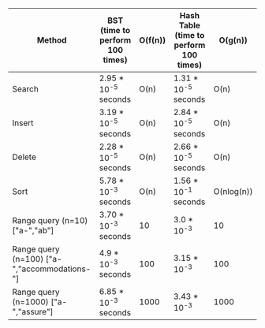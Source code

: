 | Method                                       	| BST (time to perform 100 times) 	| O(f(n)) 	| Hash Table (time to perform 100 times) 	| O(g(n))    	|
|----------------------------------------------	|---------------------------------	|---------	|----------------------------------------	|------------	|
| Search                                       	| 2.95 * 10<sup>-5</sup> seconds  	| O(n)    	| 1.31 * 10<sup>-5</sup> seconds         	| O(n)       	|
| Insert                                       	| 3.19 * 10<sup>-5</sup> seconds  	| O(n)    	| 2.84 * 10<sup>-5</sup> seconds         	| O(n)       	|
| Delete                                       	| 2.28 * 10<sup>-5</sup> seconds  	| O(n)    	| 2.66 * 10<sup>-5</sup> seconds         	| O(n)       	|
| Sort                                         	| 5.78 * 10<sup>-3</sup> seconds  	| O(n)    	| 1.56 * 10<sup>-1</sup> seconds         	| O(nlog(n)) 	|
| Range query (n=10) ["a-","ab"]               	| 3.70 * 10<sup>-3</sup> seconds  	| 10      	| 3.0 * 10<sup>-3</sup>                  	| 10         	|
| Range query (n=100) ["a-","accommodations-"] 	| 4.9 * 10<sup>-3</sup> seconds   	| 100     	| 3.15 * 10<sup>-3</sup>                 	| 100        	|
| Range query (n=1000) ["a-","assure"]         	| 6.85 * 10<sup>-3</sup> seconds  	| 1000    	| 3.43 * 10<sup>-3</sup>                 	| 1000       	|
